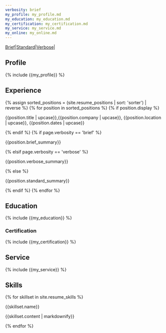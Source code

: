 ```yaml
---
verbosity: brief
my_profile: my_profile.md
my_education: my_education.md
my_certification: my_certification.md
my_service: my_service.md
my_online: my_online.md
---
```


[Brief](resume_brief.md)|[Standard](resume.md)|[Verbose](resume_verbose.md)|

## Profile
{% include {{my_profile}} %}

## Experience
{% assign sorted_positions = (site.resume_positions | sort: 'sorter') | reverse %}
{% for position in sorted_positions %}
  {% if position.display %}
<p>{{position.title | upcase}},{{position.company | upcase}}, {{position.location | upcase}}, {{position.dates | upcase}}</p>
  {% endif %}
  {% if page.verbosity == 'brief' %}
<p>{{position.brief_summary}}</p>
  {% elsif page.verbosity == 'verbose' %}
<p>{{position.verbose_summary}}</p>
  {% else %}
<p>{{position.standard_summary}}</p>
  {% endif %}
{% endfor %}

## Education
{% include {{my_education}} %}
### Certification
{% include {{my_certification}} %}
## Service
{% include {{my_service}} %}
## Skills
{% for skillset in site.resume_skills %}
<p>{{skillset.name}}</p>
<p>{{skillset.content | markdownify}}</p>
{% endfor %}
